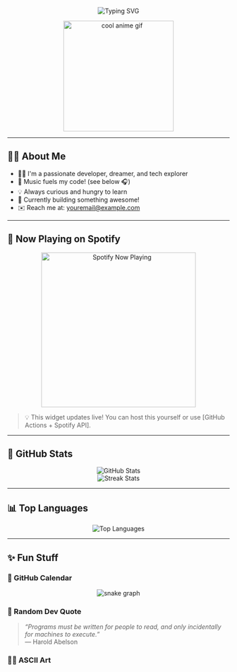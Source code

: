 <!-- 🎉 HEADER BANNER -->
<p align="center">
  <img src="https://readme-typing-svg.demolab.com?font=Fira+Code&weight=500&size=26&pause=1000&center=true&vCenter=true&width=435&lines=Hey+there!+I'm+Your+Name+%F0%9F%91%8B;Welcome+to+my+GitHub+Profile!;Enjoy+your+stay+and+explore+%F0%9F%92%BB" alt="Typing SVG" />
</p>

<!-- 🖼️ PROFILE INFO -->
<p align="center">
  <img src="https://i.pinimg.com/originals/3d/20/79/3d20799e1ff5b92ba0b6671e16ba2b45.gif" width="250" alt="cool anime gif"/>
</p>

---

## 🧑‍💻 About Me

- 👨‍💻 I'm a passionate developer, dreamer, and tech explorer
- 🎵 Music fuels my code! (see below 🎧)
- 💡 Always curious and hungry to learn
- 🔭 Currently building something awesome!
- ✉️ Reach me at: [youremail@example.com](mailto:youremail@example.com)

---

## 🎵 Now Playing on Spotify

<p align="center">
  <img src="https://spotify-now-playing-pi.vercel.app/api/spotify-playing" alt="Spotify Now Playing" width="350" />
</p>

> 💡 This widget updates live! You can host this yourself or use [GitHub Actions + Spotify API].

---

## 🚀 GitHub Stats

<p align="center">
  <img src="https://github-readme-stats.vercel.app/api?username=yourusername&show_icons=true&theme=tokyonight" alt="GitHub Stats" />
  <br />
  <img src="https://github-readme-streak-stats.herokuapp.com/?user=yourusername&theme=tokyonight" alt="Streak Stats" />
</p>

---

## 📊 Top Languages

<p align="center">
  <img src="https://github-readme-stats.vercel.app/api/top-langs/?username=yourusername&layout=compact&theme=radical" alt="Top Languages">
</p>

---

## ✨ Fun Stuff

### 📅 GitHub Calendar
<!-- Add GitHub activity calendar -->
<p align="center">
  <img src="https://github.com/ashutosh00710/github-readme-activity-graph/blob/output/github-contribution-grid-snake.svg" alt="snake graph" />
</p>

### 🧠 Random Dev Quote

> _“Programs must be written for people to read, and only incidentally for machines to execute.”_  
> — Harold Abelson

### 🧑‍🎨 ASCII Art

